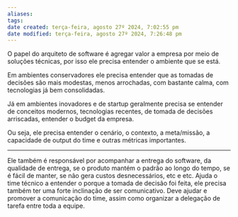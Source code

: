 ```yaml
---
aliases: 
tags: 
date created: terça-feira, agosto 27º 2024, 7:02:55 pm
date modified: terça-feira, agosto 27º 2024, 7:26:48 pm
---
```

O papel do arquiteto de software é agregar valor a empresa por meio de soluções técnicas, por isso ele precisa entender o ambiente que se está.

Em ambientes conservadores ele precisa entender que as tomadas de decisões são mais modestas, menos arrochadas, com bastante calma, com tecnologias já bem consolidadas.

Já em ambientes inovadores e de startup geralmente precisa se entender de conceitos modernos, tecnologias recentes, de tomada de decisões arriscadas, entender o budget da empresa.

Ou seja, ele precisa entender o cenário, o contexto, a meta/missão, a capacidade de output do time e outras métricas importantes.

---

Ele também é responsável por acompanhar a entrega do software, da qualidade de entrega, se o produto mantém o padrão ao longo do tempo, se é fácil de manter, se não gera custos desnecessários, etc e etc.
	Ajuda o time técnico a entender o porque a tomada de decisão foi feita, ele precisa também ter uma forte inclinação de ser comunicativo.
	Deve ajudar e promover a comunicação do time, assim como organizar a delegação de tarefa entre toda a equipe.